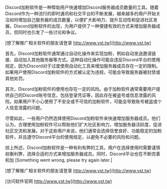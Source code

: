 Discord加粉软件是一种帮助用户快速增加Discord服务器成员数量的工具。随着Discord作为一种流行的即时通讯和社交平台的不断发展，越来越多的用户开始关注如何增加自己服务器的成员数量，以便扩大影响力、提升互动性和促进社区发展。Discord加粉软件的出现，为用户提供了一种便捷有效的方式来增加服务器成员，但同时也引发了一些讨论和争议。

[想了解推广相关软件的朋友请登录 http://www.vst.tw](http://www.vst.tw)

首先，Discord加粉软件通常通过自动化操作来实现加粉，例如自动发送邀请链接、自动加入其他服务器等方式。这种自动化操作可能会违反Discord平台的使用规定，因为Discord对于过度使用自动化工具来增加服务器成员存在一定的限制。如果用户使用Discord加粉软件的方式被认定为违规，可能会导致服务器被封禁或其他处罚。

其次，Discord加粉软件的使用也存在一定的风险。由于加粉软件通常需要用户提供自己的Discord账号信息，包括登录凭证等，因此存在被盗号或信息泄露的风险。如果用户不小心使用了不安全或不可信的加粉软件，可能会导致账号被盗或个人信息泄露的问题。

尽管如此，一些用户仍然选择使用Discord加粉软件来快速增加服务器成员。他们认为，合理使用加粉软件可以帮助他们扩大社区影响力，增加服务器活跃度，促进社区交流和发展。对于这些用户来说，他们通常会选择信誉良好、功能稳定的加粉软件，并且遵守Discord平台的使用规定，以避免不必要的风险和问题。

综上所述，Discord加粉软件是一种有利有弊的工具，用户在选择使用时需要谨慎权衡利弊，选择合适的方式来增加服务器成员。同时，Discord平台也在不断完善和加
[Something went wrong, please try again later.]

[想了解推广相关软件的朋友请登录 http://www.vst.tw](http://www.vst.tw)


[访问软件官网 http://www.vst.tw](http://www.vst.tw)
